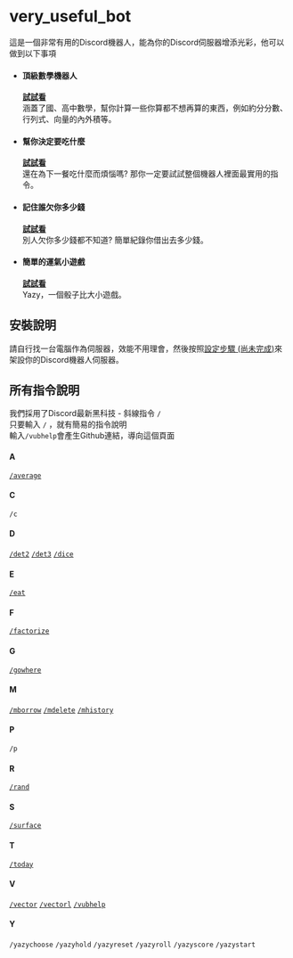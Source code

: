 # very_useful_bot

這是一個非常有用的Discord機器人，能為你的Discord伺服器增添光彩，他可以做到以下事項


- #### 頂級數學機器人
    **[試試看](manual/math.md)**  
    涵蓋了國、高中數學，幫你計算一些你算都不想再算的東西，例如約分分數、行列式、向量的內外積等。

- #### 幫你決定要吃什麼
    **[試試看](manual/eat.md)**  
    還在為下一餐吃什麼而煩惱嗎? 那你一定要試試整個機器人裡面最實用的指令。

- #### 記住誰欠你多少錢
    **[試試看](manual/money.md)**  
    別人欠你多少錢都不知道? 簡單紀錄你借出去多少錢。

- #### 簡單的運氣小遊戲
    **[試試看]()**  
    Yazy，一個骰子比大小遊戲。

## 安裝說明
請自行找一台電腦作為伺服器，效能不用理會，然後按照[設定步驟 (尚未完成)]()來架設你的Discord機器人伺服器。

## 所有指令說明
我們採用了Discord最新黑科技 - 斜線指令 `/`  
只要輸入 `/` ，就有簡易的指令說明  
輸入`/vubhelp`會產生Github連結，導向這個頁面

#### A
[`/average`](manual/math.md#average-items)
#### C
`/c`
#### D
[`/det2`](manual/math.md#det2-a1-a2-b1-b2)
[`/det3`](manual/math.md#det3-a1-a2-a3-b1-b2-b3-c1-c2-c3)
[`/dice`](manual/math.md#dice-faces)
#### E
[`/eat`](manual/eat.md#eat)
#### F
[`/factorize`]()
#### G
[`/gowhere`](manual/eat.md#gowhere)
#### M
[`/mborrow`](manual/money.md#mborrow-user-amount)
[`/mdelete`](manual/money.md#mdelete-option)
[`/mhistory`](manual/money.md#mhistory)
#### P
`/p`
#### R
[`/rand`](manual/math.md#rand-items)
#### S
[`/surface`](manual/math.md#surface-nx-ny-nz-x-y-z)
#### T
[`/today`](manual/others.md#today)
#### V
[`/vector`](manual/math.md#vector-x0-y0-z0-action-x1-y1-z1)
[`/vectorl`](manual/math.md#vectorl-x-y-z)
[`/vubhelp`](#所有指令說明)
#### Y
`/yazychoose`
`/yazyhold`
`/yazyreset`
`/yazyroll`
`/yazyscore`
`/yazystart`